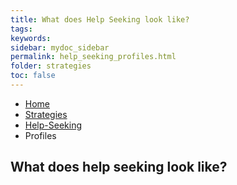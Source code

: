 ```yaml
---
title: What does Help Seeking look like?
tags: 
keywords: 
sidebar: mydoc_sidebar
permalink: help_seeking_profiles.html
folder: strategies
toc: false
---
```


<ul class="breadcrumb">
    <li><a href="index.html">Home</a></li>
    <li><a href="strategies.html">Strategies</a></li>
    <li><a href="strategies_help_seeking.html">Help-Seeking</a></li>
    <li class="active">Profiles</li>
</ul>


## What does help seeking look like?



